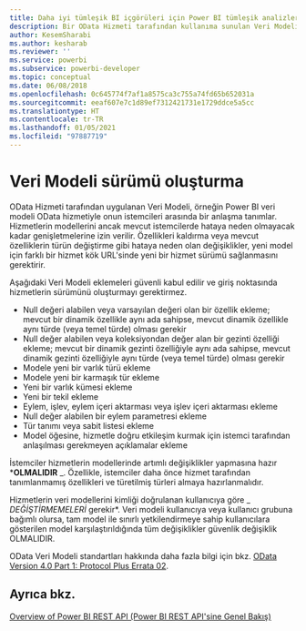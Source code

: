 ```yaml
---
title: Daha iyi tümleşik BI içgörüleri için Power BI tümleşik analizlerinde Power BI veri modeli sürümü oluşturma
description: Bir OData Hizmeti tarafından kullanıma sunulan Veri Modeli. Power BI tümleşik analiz kullanarak daha iyi tümleşik BI içgörüleri elde edin.
author: KesemSharabi
ms.author: kesharab
ms.reviewer: ''
ms.service: powerbi
ms.subservice: powerbi-developer
ms.topic: conceptual
ms.date: 06/08/2018
ms.openlocfilehash: 0c645774f7af1a8575ca3c755a74fd65b652031a
ms.sourcegitcommit: eeaf607e7c1d89ef7312421731e1729ddce5a5cc
ms.translationtype: HT
ms.contentlocale: tr-TR
ms.lasthandoff: 01/05/2021
ms.locfileid: "97887719"
---
```

# <a name="data-model-versioning"></a>Veri Modeli sürümü oluşturma

OData Hizmeti tarafından uygulanan Veri Modeli, örneğin Power BI veri modeli OData hizmetiyle onun istemcileri arasında bir anlaşma tanımlar. Hizmetlerin modellerini ancak mevcut istemcilerde hataya neden olmayacak kadar genişletmelerine izin verilir. Özellikleri kaldırma veya mevcut özelliklerin türün değiştirme gibi hataya neden olan değişiklikler, yeni model için farklı bir hizmet kök URL'sinde yeni bir hizmet sürümü sağlanmasını gerektirir.  
  
Aşağıdaki Veri Modeli eklemeleri güvenli kabul edilir ve giriş noktasında hizmetlerin sürümünü oluşturmayı gerektirmez.  
  
* Null değeri alabilen veya varsayılan değeri olan bir özellik ekleme; mevcut bir dinamik özellikle aynı ada sahipse, mevcut dinamik özellikle aynı türde (veya temel türde) olması gerekir  
* Null değer alabilen veya koleksiyondan değer alan bir gezinti özelliği ekleme; mevcut bir dinamik gezinti özelliğiyle aynı ada sahipse, mevcut dinamik gezinti özelliğiyle aynı türde (veya temel türde) olması gerekir  
* Modele yeni bir varlık türü ekleme  
* Modele yeni bir karmaşık tür ekleme  
* Yeni bir varlık kümesi ekleme  
* Yeni bir tekil ekleme  
* Eylem, işlev, eylem içeri aktarması veya işlev içeri aktarması ekleme
* Null değer alabilen bir eylem parametresi ekleme  
* Tür tanımı veya sabit listesi ekleme  
* Model öğesine, hizmetle doğru etkileşim kurmak için istemci tarafından anlaşılması gerekmeyen açıklamalar ekleme  
  
İstemciler hizmetlerin modellerinde artımlı değişiklikler yapmasına hazır ***OLMALIDIR** _. Özellikle, istemciler daha önce hizmet tarafından tanımlanmamış özellikleri ve türetilmiş türleri almaya hazırlanmalıdır.  
  
Hizmetlerin veri modellerini kimliği doğrulanan kullanıcıya göre _ *_DEĞİŞTİRMEMELERİ_* gerekir*. Veri modeli kullanıcıya veya kullanıcı grubuna bağımlı olursa, tam model ile sınırlı yetkilendirmeye sahip kullanıcılara gösterilen model karşılaştırıldığında tüm değişiklikler güvenlik değişiklik OLMALIDIR.  
  
OData Veri Modeli standartları hakkında daha fazla bilgi için bkz. [OData Version 4.0 Part 1: Protocol Plus Errata 02](https://docs.oasis-open.org/odata/odata/v4.0/odata-v4.0-part1-protocol.html).  
  
## <a name="see-also"></a>Ayrıca bkz.
[Overview of Power BI REST API (Power BI REST API'sine Genel Bakış)](/rest/api/power-bi/)